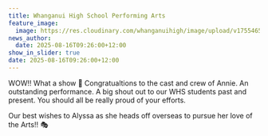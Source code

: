 ```yaml
---
title: Whanganui High School Performing Arts
feature_image:
  image: https://res.cloudinary.com/whanganuihigh/image/upload/v1755465930/News/Annie.jpg
news_author:
  date: 2025-08-16T09:26:00+12:00
show_in_slider: true
date: 2025-08-16T09:26:00+12:00
---
```

WOW!! What a show 🤩 Congratualtions to the cast and crew of Annie. An outstanding performance. A big shout out to our WHS students past and present. You should all be really proud of your efforts. 

Our best wishes to Alyssa as she heads off overseas to pursue her love of the Arts!! 🎭
